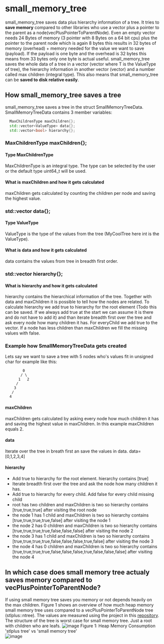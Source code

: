 # small_memory_tree
small_memory_tree saves data plus hierarchy information of a tree. It tries to **save memory** compared to other libraries who use a vector plus a pointer to the parent as a node(vecPlusPointerToParentNode). Even an empty vector needs 24 Bytes of memory (3 pointer with 8 Bytes on a 64 bit cpu) plus the pointer to the parent node which is again 8 bytes this results in 32 bytes of memory (overhead) + memory needed for the value we want to save (payload). If the payload is one byte and the overhead is 32 bytes this means from 33 bytes only one byte is actual useful. small_memory_tree saves the whole data of a tree in a vector (vector<T> where T is the ValueType of tree), the hierarchy information in another vector (vector<bool>) and a number called max children (integral type). This also means that small_memory_tree can be **saved to disk relative easily**.

## How small_memory_tree saves a tree
small_memory_tree saves a tree in the struct SmallMemoryTreeData. SmallMemoryTreeData contains 3 member variables:
```cpp
  MaxChildrenType maxChildren{};
  std::vector<ValueType> data{};
  std::vector<bool> hierarchy{};
```
### MaxChildrenType maxChildren{};
#### Type MaxChildrenType
MaxChildrenType is an integral type. The type can be selected by the user or the default type uint64_t will be used.
#### What is maxChildren and how it gets calculated
maxChildren gets calculated by counting the children per node and saving the highest value.
### std::vector<ValueType> data{};
#### Type ValueType
ValueType is the type of the values from the tree (MyCoolTree<int> here int is the ValueType).
#### What is data and how it gets calculated
data contains the values from tree in breadth first order.
### std::vector<bool> hierarchy{};
#### What is hierarchy and how it gets calculated
hierarchy contains the hierarchical information of the tree. Together with data and maxChildren it is possible to tell how the nodes are related.
To calculate hierarchy we add true to hierarchy for the root element (Todo this can be saved. If we always add true at the start we can assume it is there and do not have to add it) and than iterate breadth first over the tree and ask every node how many children it has. For everyChild we add true to the vector. If a node has less children than maxChildren we fill the missing values with false.

### Example how SmallMemoryTreeData gets created
Lets say we want to save a tree with 5 nodes who's values fit in unsigned char for example like this:
```
        0
       / \
      1   2
     /
    3
   /
  4
```
#### maxChildren
maxChildren gets calculated by asking every node how much children it has and saving the highest value in maxChildren.
In this example maxChildren equals 2.
#### data
Iterate over the tree in breath first an save the values in data. data= [0,1,2,3,4]
#### hierarchy
- Add true to hierarchy for the root element. hierarchy contains [true]
- Iterate breadth first over the tree and ask the node how many children it has.
- Add true to hierarchy for every child. Add false for every child missing child
- root has two children and maxChildren is two so hierarchy contains [true,true,true] after visiting the root node
- the node 1 has 1 child and maxChildren is two so hierarchy contains [true,true,true,true,false] after visiting the node 1
- the node 2 has 0 children and maxChildren is two so hierarchy contains [true,true,true,true,false,false,false] after visiting the node 2
- the node 3 has 1 child and maxChildren is two so hierarchy contains [true,true,true,true,false,false,false,true,false] after visiting the node 3
- the node 4 has 0 children and maxChildren is two so hierarchy contains [true,true,true,true,false,false,false,true,false,false,false] after visiting the node 4


## In which case does small memory tree actualy saves memory compared to vecPlusPointerToParentNode?
If using small memory tree saves you memory or not depends heavily on the max children. Figure 1 shows an overview of how much heap memory small memory tree uses compared to a vecPlusPointerToParentNode tree (stlplus::ntree). The values are measured using the project in this [repository](https://github.com/werto87/small_memory_tree_memory_measurement). The structure of the tree is worst case for small memory tree. Just a root with children who are leafs.
![image](https://github.com/werto87/small_memory_tree/assets/46565959/09fbc0a0-b5f1-492f-9233-935f8fcaca78)
Figure 1: Heap Memory Consumption 'stlplus tree' vs 'small memory tree'  
![image](https://github.com/werto87/small_memory_tree/assets/46565959/caea0eea-2ca0-4d55-b014-424d58789613)



